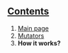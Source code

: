 ## [Contents](https://github.com/Abbysssal/aToM) ##

1. [Main page](https://github.com/Abbysssal/aToM/blob/master/README.md)
2. [Mutators](https://github.com/Abbysssal/aToM/blob/master/Mutators.md)
3. **How it works?**